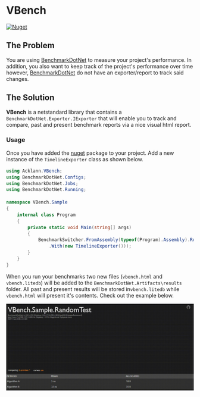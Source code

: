 # VBench

[![Nuget](https://img.shields.io/nuget/v/VBench.svg)](https://www.nuget.org/packages/VBench/)

## The Problem
You are using [BenchmarkDotNet](https://github.com/dotnet/BenchmarkDotNet) to measure your project's performance. In addition, you also want to keep track of the project's performance over time however, [BenchmarkDotNet](https://github.com/dotnet/BenchmarkDotNet) do not have an exporter/report to track said changes.

## The Solution
**VBench** is a netstandard library that contains a `BenchmarkDotNet.Exporter.IExporter` that will enable you to track and compare, past and present benchmark reports via a nice visual html report.

### Usage

Once you have added the [nuget](https://www.nuget.org/packages/Acklann.VBench/) package to your project. Add a new instance of the `TimelineExporter` class as shown below.

```csharp
using Acklann.VBench;
using BenchmarkDotNet.Configs;
using BenchmarkDotNet.Jobs;
using BenchmarkDotNet.Running;

namespace VBench.Sample
{
    internal class Program
    {
        private static void Main(string[] args)
        {
            BenchmarkSwitcher.FromAssembly(typeof(Program).Assembly).Run(args, DefaultConfig.Instance
                .With(new TimelineExporter()));
        }
    }
}
```

When you run your benchmarks two new files (`vbench.html` and `vbench.litedb`) will be added to the `BenchmarkDotNet.Artifacts\results` folder. All past and present results will be stored in`vbench.litedb` while `vbench.html` will present it's contents. Check out the example below.

![timeline](art/screenshots/timeline.gif)


